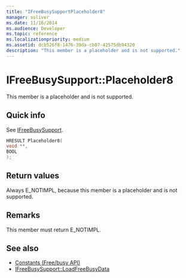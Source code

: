 ```yaml
---
title: "IFreeBusySupportPlaceholder8" 
manager: soliver
ms.date: 11/16/2014
ms.audience: Developer
ms.topic: reference
ms.localizationpriority: medium
ms.assetid: dcb526f8-1476-39da-cb07-42575db94320
description: "This member is a placeholder and is not supported."
---
```


# IFreeBusySupport::Placeholder8

This member is a placeholder and is not supported.
  
## Quick info

See [IFreeBusySupport](ifreebusysupport.md).
  
```cpp
HRESULT Placeholder8( 
void **, 
BOOL  
);
```

## Return values

Always E_NOTIMPL, because this member is a placeholder and is not supported.
  
## Remarks

This member must return E_NOTIMPL.
  
## See also

- [Constants (Free/busy API)](constants-free-busy-api.md)
- [IFreeBusySupport::LoadFreeBusyData](ifreebusysupport-loadfreebusydata.md)


